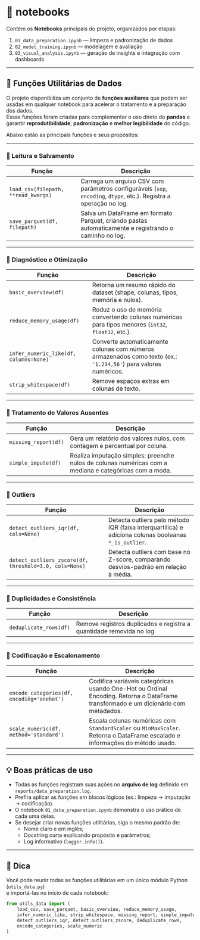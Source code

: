 # 📔 notebooks

Contém os **Notebooks** principais do projeto, organizados por etapas:

1. `01_data_preparation.ipynb` — limpeza e padronização de dados  
2. `02_model_training.ipynb` — modelagem e avaliação  
3. `03_visual_analysis.ipynb` — geração de insights e integração com dashboards  

---

## 🧩 Funções Utilitárias de Dados

O projeto disponibiliza um conjunto de **funções auxiliares** que podem ser usadas em qualquer notebook para acelerar o tratamento e a preparação dos dados.  
Essas funções foram criadas para complementar o uso direto do **pandas** e garantir **reprodutibilidade**, **padronização** e **melhor legibilidade** do código.

Abaixo estão as principais funções e seus propósitos:

---

### 🔹 Leitura e Salvamento
| Função | Descrição |
|--------|------------|
| `load_csv(filepath, **read_kwargs)` | Carrega um arquivo CSV com parâmetros configuráveis (`sep`, `encoding`, `dtype`, etc.). Registra a operação no log. |
| `save_parquet(df, filepath)` | Salva um DataFrame em formato Parquet, criando pastas automaticamente e registrando o caminho no log. |

---

### 🔹 Diagnóstico e Otimização
| Função | Descrição |
|--------|------------|
| `basic_overview(df)` | Retorna um resumo rápido do dataset (shape, colunas, tipos, memória e nulos). |
| `reduce_memory_usage(df)` | Reduz o uso de memória convertendo colunas numéricas para tipos menores (`int32`, `float32`, etc.). |
| `infer_numeric_like(df, columns=None)` | Converte automaticamente colunas com números armazenados como texto (ex.: `'1.234,56'`) para valores numéricos. |
| `strip_whitespace(df)` | Remove espaços extras em colunas de texto. |

---

### 🔹 Tratamento de Valores Ausentes
| Função | Descrição |
|--------|------------|
| `missing_report(df)` | Gera um relatório dos valores nulos, com contagem e percentual por coluna. |
| `simple_impute(df)` | Realiza imputação simples: preenche nulos de colunas numéricas com a mediana e categóricas com a moda. |

---

### 🔹 Outliers
| Função | Descrição |
|--------|------------|
| `detect_outliers_iqr(df, cols=None)` | Detecta outliers pelo método IQR (faixa interquartílica) e adiciona colunas booleanas `*_is_outlier`. |
| `detect_outliers_zscore(df, threshold=3.0, cols=None)` | Detecta outliers com base no Z-score, comparando desvios-padrão em relação à média. |

---

### 🔹 Duplicidades e Consistência
| Função | Descrição |
|--------|------------|
| `deduplicate_rows(df)` | Remove registros duplicados e registra a quantidade removida no log. |

---

### 🔹 Codificação e Escalonamento
| Função | Descrição |
|--------|------------|
| `encode_categories(df, encoding='onehot')` | Codifica variáveis categóricas usando One-Hot ou Ordinal Encoding. Retorna o DataFrame transformado e um dicionário com metadados. |
| `scale_numeric(df, method='standard')` | Escala colunas numéricas com `StandardScaler` ou `MinMaxScaler`. Retorna o DataFrame escalado e informações do método usado. |

---

## 💡 Boas práticas de uso

- Todas as funções registram suas ações no **arquivo de log** definido em `reports/data_preparation.log`.
- Prefira aplicar as funções em blocos lógicos (ex.: limpeza → imputação → codificação).
- O notebook `01_data_preparation.ipynb` demonstra o uso prático de cada uma delas.
- Se desejar criar novas funções utilitárias, siga o mesmo padrão de:
  - Nome claro e em inglês;
  - Docstring curta explicando propósito e parâmetros;
  - Log informativo (`logger.info()`).

---

## 🧠 Dica

Você pode reunir todas as funções utilitárias em um único módulo Python (`utils_data.py`)  
e importá-las no início de cada notebook:

```python
from utils_data import (
    load_csv, save_parquet, basic_overview, reduce_memory_usage,
    infer_numeric_like, strip_whitespace, missing_report, simple_impute,
    detect_outliers_iqr, detect_outliers_zscore, deduplicate_rows,
    encode_categories, scale_numeric
)
